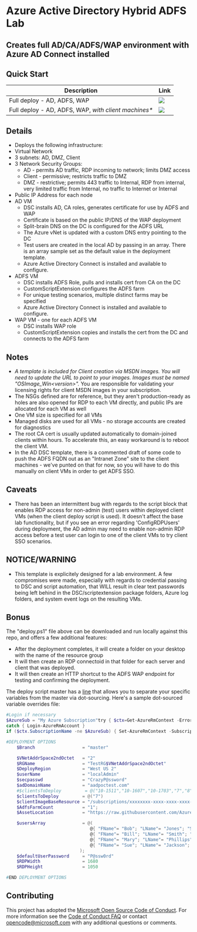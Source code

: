 # Azure Active Directory Hybrid ADFS Lab
## Creates full AD/CA/ADFS/WAP environment with Azure AD Connect installed
## Quick Start

Description | Link
--- | ---
Full deploy - AD, ADFS, WAP | <a href="https://portal.azure.com/#create/Microsoft.Template/uri/https%3A%2F%2Fraw.githubusercontent.com%2Fpeterperov%2Factive-directory-lab-hybrid-adfs-master%2Fmaster%2Flab-hybrid-adfs%2FNoClientDeploy.json" target="_blank"><img src="http://azuredeploy.net/deploybutton.png"/></a>
Full deploy - AD, ADFS, WAP, _with client machines*_ | <a href="https://portal.azure.com/#create/Microsoft.Template/uri/https%3A%2F%2Fraw.githubusercontent.com%2Fpeterperov%2Factive-directory-lab-hybrid-adfs-master%2Fmaster%2Flab-hybrid-adfs%2FFullDeploy.json" target="_blank"><img src="http://azuredeploy.net/deploybutton.png"/></a>

## Details
* Deploys the following infrastructure:
 * Virtual Network
  * 3 subnets: AD, DMZ, Client
  * 3 Network Security Groups:
    * AD - permits AD traffic, RDP incoming to network; limits DMZ access
    * Client - permissive; restricts traffic to DMZ
    * DMZ - restrictive; permits 443 traffic to Internal, RDP from internal, very limited traffic from Internal, no traffic to Internet or Internal
  * Public IP Address for each node
  * AD VM
	* DSC installs AD, CA roles, generates certificate for use by ADFS and WAP
    * Certificate is based on the public IP/DNS of the WAP deployment
    * Split-brain DNS on the DC is configured for the ADFS URL
    * The Azure vNet is updated with a custom DNS entry pointing to the DC
    * Test users are created in the local AD by passing in an array. There is an array sample set as the default value in the deployment template.
    * Azure Active Directory Connect is installed and available to configure.
  * ADFS VM
	* DSC installs ADFS Role, pulls and installs cert from CA on the DC
    * CustomScriptExtension configures the ADFS farm
    * For unique testing scenarios, multiple distinct farms may be specified
    * Azure Active Directory Connect is installed and available to configure.
  * WAP VM - one for each ADFS VM
	* DSC installs WAP role
    * CustomScriptExtension copies and installs the cert from the DC and connects to the ADFS farm

## Notes
* _A template is included for Client creation via MSDN images. You will need to update the URL to point to your images. Images must be named "OSImage_Win&lt;version&gt;"._ You are responsible for validating your licensing rights for client MSDN images in your subscription.
* The NSGs defined are for reference, but they aren't production-ready as holes are also opened for RDP to each VM directly, and public IPs are allocated for each VM as well
* One VM size is specified for all VMs
* Managed disks are used for all VMs - no storage accounts are created for diagnostics
* The root CA cert is usually updated automatically to domain-joined clients within hours. To accelerate this, an easy workaround is to reboot the client VM.
* In the AD DSC template, there is a commented draft of some code to push the ADFS FQDN out as an "Intranet Zone" site to the client machines - we've punted on that for now, so you will have to do this manually on client VMs in order to get ADFS SSO.

## Caveats
* There has been an intermittent bug with regards to the script block that enables RDP access for non-admin (test) users within deployed client VMs (when the client deploy script is used). It doesn't affect the base lab functionality, but if you see an error regarding 'ConfigRDPUsers' during deployment, the AD admin may need to enable non-admin RDP access before a test user can login to one of the client VMs to try client SSO scenarios.

## NOTICE/WARNING
* This template is explicitely designed for a lab environment. A few compromises were made, especially with regards to credential passing to DSC and script automation, that WILL result in clear text passwords being left behind in the DSC/scriptextension package folders, Azure log folders, and system event logs on the resulting VMs. 

## Bonus
The "deploy.ps1" file above can be downloaded and run locally against this repo, and offers a few additional features:
* After the deployment completes, it will create a folder on your desktop with the name of the resource group
* It will then create an RDP connectoid in that folder for each server and client that was deployed.
* It will then create an HTTP shortcut to the ADFS WAP endpoint for testing and confirming the deployment.

The deploy script master has a [line](https://github.com/Azure-Samples/active-directory-lab-hybrid-adfs/blob/master/lab-hybrid-adfs/deploy.ps1#L48) that allows you to separate your specific variables from the master via dot-sourcing. Here's a sample dot-sourced variable overrides file:
```powershell
#Login if necessary
$AzureSub = "My Azure Subscription"try { $ctx=Get-AzureRmContext -ErrorAction Stop }
catch { Login-AzureRmAccount }
if ($ctx.SubscriptionName -ne $AzureSub) { Set-AzureRmContext -SubscriptionName $AzureSub }

#DEPLOYMENT OPTIONS
    $Branch                  = "master"

    $VNetAddrSpace2ndOctet   = "2"
    $RGName                  = "TestRG$VNetAddrSpace2ndOctet"
    $DeployRegion            = "West US 2"
    $userName                = "localAdmin"
    $secpasswd               = "CrazyP@ssword"
    $adDomainName            = "aadpoctest.com"
    #$clientsToDeploy         = @("10-1511","10-1607","10-1703","7","8")
    $clientsToDeploy         = @("7")
    $clientImageBaseResource = "/subscriptions/xxxxxxxx-xxxx-xxxx-xxxx-xxxxxxxxxxxx/resourceGroups/ImageRG/providers/Microsoft.Compute/images/"
    $AdfsFarmCount           = "1";
    $AssetLocation           = "https://raw.githubusercontent.com/Azure-Samples/active-directory-lab-hybrid-adfs/$Branch/lab-hybrid-adfs/"

    $usersArray              = @(
                                @{ "FName"= "Bob"; "LName"= "Jones"; "SAM"= "bjones" },
                                @{ "FName"= "Bill"; "LName"= "Smith"; "SAM"= "bsmith" },
                                @{ "FName"= "Mary"; "LName"= "Phillips"; "SAM"= "mphillips" },
                                @{ "FName"= "Sue"; "LName"= "Jackson"; "SAM"= "sjackson" }
                            );
    $defaultUserPassword     = "P@ssw0rd"
    $RDPWidth                = 1680
    $RDPHeight               = 1050

#END DEPLOYMENT OPTIONS

```

 
## Contributing

This project has adopted the [Microsoft Open Source Code of Conduct](https://opensource.microsoft.com/codeofconduct/). For more information see the [Code of Conduct FAQ](https://opensource.microsoft.com/codeofconduct/faq/) or contact [opencode@microsoft.com](mailto:opencode@microsoft.com) with any additional questions or comments.


